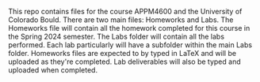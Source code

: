 This repo contains files for the course APPM4600 and the University of Colorado Bould. There are two main files: Homeworks and Labs. The Homeworks file will contain all the homework completed for this course in the Spring 2024 semester. The Labs folder will contain all the labs performed. Each lab particularly will have a subfolder within the main Labs folder. Homeworks files are expected to by typed in LaTeX and will be uploaded as they're completed. Lab deliverables will also be typed and uploaded when completed.
